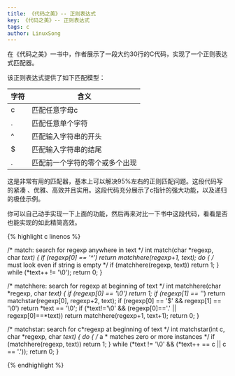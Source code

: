 ```yaml
---
title: 《代码之美》-- 正则表达式
key: 《代码之美》-- 正则表达式
tags: c
author: LinuxSong
---
```


在《代码之美》一书中，作者展示了一段大约30行的C代码，实现了一个正则表达式匹配器。

该正则表达式提供了如下匹配模型：


| 字符 | 含义 |
| ------ | ------ |
| c |  匹配任意字母c   |
| . |  匹配任意单个字符 |
| ^ |  匹配输入字符串的开头|
| $ |  匹配输入字符串的结尾|
| . |  匹配前一个字符的零个或多个出现|


这是非常有用的匹配器，基本上可以解决95%左右的正则匹配问题。这段代码写的紧凑 、优雅、高效并且实用。这段代码充分展示了c指针的强大功能，以及递归的极佳示例。


你可以自己动手实现一下上面的功能，然后再来对比一下书中这段代码，看看是否也能实现的如此精简高效。

<!--more-->

{% highlight c linenos %}

/* match: search for regexp anywhere in text */
int match(char *regexp, char *text)
{
    if (regexp[0] == '^')
        return matchhere(regexp+1, text);
    do {    /* must look even if string is empty */
        if (matchhere(regexp, text))
            return 1;
    } while (*text++ != '\0');
    return 0;
}

/* matchhere: search for regexp at beginning of text */
int matchhere(char *regexp, char *text)
{
    if (regexp[0] == '\0')
        return 1;
    if (regexp[1] == '*')
        return matchstar(regexp[0], regexp+2, text);
    if (regexp[0] == '$' && regexp[1] == '\0')
        return *text == '\0';
    if (*text!='\0' && (regexp[0]=='.' || regexp[0]==*text))
        return matchhere(regexp+1, text+1);
    return 0;
}

/* matchstar: search for c*regexp at beginning of text */
int matchstar(int c, char *regexp, char *text)
{
    do {    /* a * matches zero or more instances */
        if (matchhere(regexp, text))
            return 1;
    } while (*text != '\0' && (*text++ == c || c == '.'));
    return 0;
}

{% endhighlight %}
